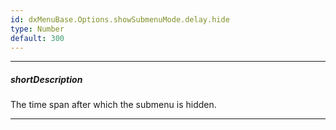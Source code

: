 ```yaml
---
id: dxMenuBase.Options.showSubmenuMode.delay.hide
type: Number
default: 300
---
```

---
##### shortDescription
The time span after which the submenu is hidden.

---

